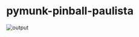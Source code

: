 # pymunk-pinball-paulista

![output](https://user-images.githubusercontent.com/3694604/174443509-0e8fa474-2ced-461c-93a8-ac64ccb1699a.gif)
